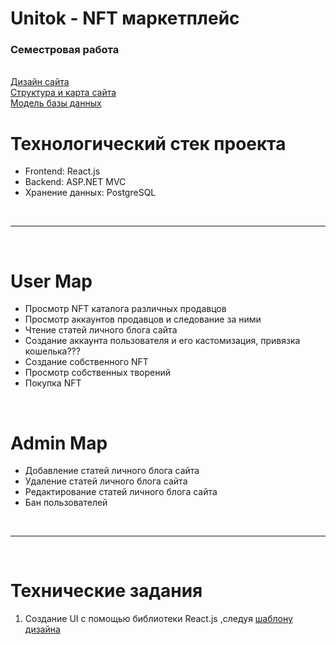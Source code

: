 # Unitok - NFT маркетплейс

<h3>Семестровая работа</h3> 
  <br/>
<a href="https://fixcode.ru/templates/html/unitok/"> Дизайн сайта </a>
<br/>
<a href="https://miro.com/app/board/uXjVNhP02qc=/"> Структура и карта сайта </a>
<br/>
<a href=""> Модель базы данных </a>

<br/>

<h1>Технологический стек проекта</h1>
<ul>
  <li>Frontend: React.js </li>
  <li>Backend: ASP.NET MVC</li>
  <li>Хранение данных: PostgreSQL</li>
</ul>


<br/>
<hr/>
<br/>

<h1>User Map</h1>
<ul>
  <li>Просмотр NFT каталога различных продавцов</li>
  <li>Просмотр аккаунтов продавцов и следование за ними</li>
  <li>Чтение статей личного блога сайта</li>
  <li>Создание аккаунта пользователя и его кастомизация, привязка кошелька???</li>
  <li>Создание собственного NFT</li>
  <li>Просмотр собственных творений</li>
  <li>Покупка NFT</li>
</ul>
<br/>
<h1>Admin Map</h1>
<ul>
  <li>Добавление статей личного блога сайта</li>
  <li>Удаление статей личного блога сайта</li>
  <li>Редактирование статей личного блога сайта</li>
  <li>Бан пользователей</li>
</ul>

<br/>
<hr/>
<br/>

<h1>Технические задания</h1>
<ol>
  <li>Создание UI с помощью библиотеки React.js ,следуя <a href="https://fixcode.ru/templates/html/unitok/">шаблону дизайна </a></li>
</ol>
